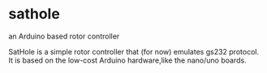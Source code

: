 # sathole
an Arduino based rotor controller

SatHole is a simple rotor controller that (for now) emulates gs232 protocol.
It is based on the low-cost Arduino hardware,like the nano/uno boards.
